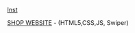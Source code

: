    [Inst](https://www.instagram.com/saydu_/)


[SHOP WEBSITE](https://saydubs.github.io/shop/) - (HTML5,CSS,JS, Swiper)


